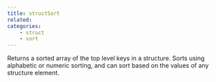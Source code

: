 ```yaml
---
title: structSort
related:
categories:
    - struct
    - sort
---
```


Returns a sorted array of the top level keys in a structure.
        Sorts using alphabetic or numeric sorting, and can sort based
        on the values of any structure element.